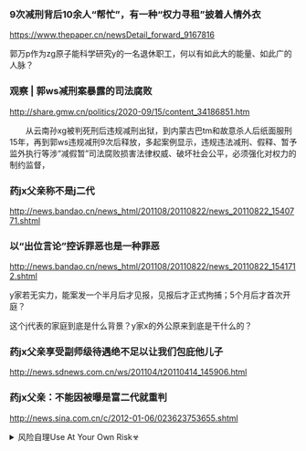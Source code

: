 ### 9次减刑背后10余人“帮忙”，有一种“权力寻租”披着人情外衣
https://www.thepaper.cn/newsDetail_forward_9167816

郭万p作为zg原子能科学研究y的一名退休职工，何以有如此大的能量、如此广的人脉？

### 观察 | 郭ws减刑案暴露的司法腐败
http://share.gmw.cn/politics/2020-09/15/content_34186851.htm

　　从云南孙xg被判死刑后违规减刑出狱，到内蒙古巴tm和故意杀人后纸面服刑15年，再到郭ws违规减刑9次后释放，多起案例显示，违规违法减刑、假释、暂予监外执行等涉“减假暂”司法腐败损害法律权威、破坏社会公平，必须强化对权力的制约监督，

### 药jx父亲称不是j二代
http://news.bandao.cn/news_html/201108/20110822/news_20110822_1540771.shtml

### 以“出位言论”控诉罪恶也是一种罪恶
http://news.bandao.cn/news_html/201108/20110822/news_20110822_1541712.shtml

y家若无实力，能案发一个半月后才见报，见报后才正式拘捕；5个月后才首次开庭？

这个j代表的家庭到底是什么背景？y家x的外公原来到底是干什么的？

### 药jx父亲享受副师级待遇绝不足以让我们包庇他儿子
http://news.sdnews.com.cn/ws/201104/t20110414_145906.html

### 药jx父亲：不能因被曝是富二代就重判
http://news.sina.com.cn/c/2012-01-06/023623753655.shtml

<details><summary>风险自理Use At Your Own Risk☣</summary>

### 药qw
https://baike.baidu.com/item/药qw

j放jz后勤b西aj事代表局驻西ab方h山机械有限公司（zg兵器b方公司下设的军j工厂）的j代表。j人身份，上校j衔，副师级待遇。

### 李sj与药qw
https://xian.qq.com/a/20110908/000271.htm

j二代”，开车肇事，行凶逃逸－－这些词汇是否让你想起另一个人？是的，药jx。只不过，从现在汇总的各方情形看，李sj更像你原来以为的药qw，而药qw自己，并非那种j代表

谣言是捅向这个社会的‘第九刀

</details>

